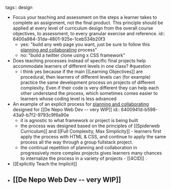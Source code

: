 tags:: design

- Focus your teaching and assessment on the steps a learner takes to complete an assignment, not the final product.  This principle should be applied at every level of curriculum design from the overall course objectives, to assessment, to every granular exercise and reference.
  id:: 6400a984-31da-4801-925e-1ceb534b20f3
	- yes: "build any web page you want, just be sure to follow this [planning and collaborating](https://github.com/DeNepo/planning-and-collaborating) process"
	- no: "build a twitter clone using x CSS framework"
- Does teaching processes instead of specific final projects help accommodate learners of different levels in one class? #question
	- i think yes because if the main [[Learning Objectives]] are procedural, then learners of different levels can (for example) practice the same development process on projects of different complexity.  Even if their code is very different they can help each other understand the process, which sometimes comes easier to learners whose coding level is less advanced
- An example of an explicit process for [planning and collaborating](https://github.com/DeNepo/planning-and-collaborating) designed for [[De Nepo Web Dev -- very WIP]]
  id:: 6400941d-b598-43a9-b7f2-9793c9f6a90e
	- it is agnostic to what framework or project is being built
	- the process was designed based on the principles of [[Spiderweb Curriculum]] and [[Full Complexity, Max Simplicity]] - learners first apply the process with HTML & CSS, and continue to apply the same process all the way through a group fullstack project.
	- the continual repetition of planning and collaboration in progressively more complex projects gives learners many chances to internalize the process in a variety of projects - [[4CID]] .
- [[Explicitly Teach the Implicit]]
- [[De Nepo Web Dev -- very WIP]]
	-